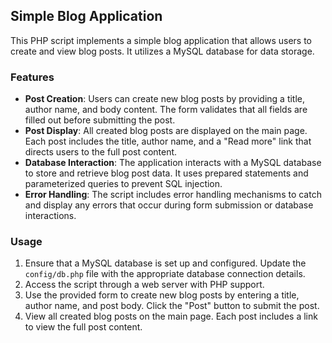 ## Simple Blog Application

This PHP script implements a simple blog application that allows users to create and view blog posts. It utilizes a MySQL database for data storage.

### Features

- **Post Creation**: Users can create new blog posts by providing a title, author name, and body content. The form validates that all fields are filled out before submitting the post.
- **Post Display**: All created blog posts are displayed on the main page. Each post includes the title, author name, and a "Read more" link that directs users to the full post content.
- **Database Interaction**: The application interacts with a MySQL database to store and retrieve blog post data. It uses prepared statements and parameterized queries to prevent SQL injection.
- **Error Handling**: The script includes error handling mechanisms to catch and display any errors that occur during form submission or database interactions.

### Usage

1. Ensure that a MySQL database is set up and configured. Update the `config/db.php` file with the appropriate database connection details.
2. Access the script through a web server with PHP support.
3. Use the provided form to create new blog posts by entering a title, author name, and post body. Click the "Post" button to submit the post.
4. View all created blog posts on the main page. Each post includes a link to view the full post content.
